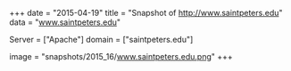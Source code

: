 
+++
date = "2015-04-19"
title = "Snapshot of http://www.saintpeters.edu"
data = "www.saintpeters.edu"

Server = ["Apache"]
domain = ["saintpeters.edu"]

  image = "snapshots/2015_16/www.saintpeters.edu.png"
+++
#
